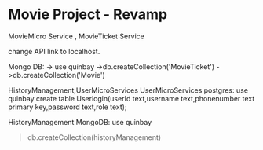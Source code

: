 # Movie Project - Revamp


MovieMicro Service , MovieTicket Service 

   change API link to localhost.
   
   Mongo DB:
     -> use quinbay
     ->db.createCollection('MovieTicket')
     ->db.createCollection('Movie')
     
     
     
HistoryManagement,UserMicroServices
UserMicroServices
postgres:
  use quinbay
  create table Userlogin(userId text,username text,phonenumber text primary key,password text,role text);


HistoryManagement
MongoDB:
    use quinbay
  >db.createCollection(historyManagement)
